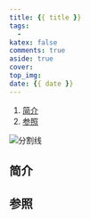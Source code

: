 ```yaml
---
title: {{ title }}
tags:
  -
katex: false
comments: true
aside: true
cover:
top_img:
date: {{ date }}
---
```



<!--
 * @?: *********************************************************************
 * @Author: Weidows
 * @LastEditors: Weidows
 * @LastEditTime: 2022-02-10 20:17:59
 * @FilePath: \Blog-private\scaffolds\post.md
 * @Description:
 * @!: *********************************************************************
-->

1. [简介](#简介)
2. [参照](#参照)

![分割线](https://cdn.jsdelivr.net/gh/Weidows/Images/img/divider.png)

## 简介

## 参照
